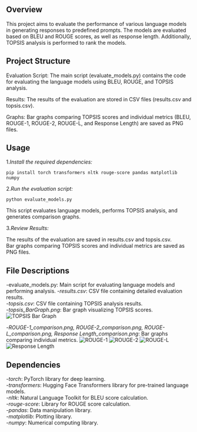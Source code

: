 ## Overview
This project aims to evaluate the performance of various language models in generating responses to predefined prompts. The models are evaluated based on BLEU and ROUGE scores, as well as response length. Additionally, TOPSIS analysis is performed to rank the models.<br />

## Project Structure
Evaluation Script: The main script (evaluate_models.py) contains the code for evaluating the language models using BLEU, ROUGE, and TOPSIS analysis.<br />

Results: The results of the evaluation are stored in CSV files (results.csv and topsis.csv).<br />

Graphs: Bar graphs comparing TOPSIS scores and individual metrics (BLEU, ROUGE-1, ROUGE-2, ROUGE-L, and Response Length) are saved as PNG files.<br />

## Usage
1.*Install the required dependencies:*

```pip install torch transformers nltk rouge-score pandas matplotlib numpy ```

2.*Run the evaluation script:*

```python evaluate_models.py```

This script evaluates language models, performs TOPSIS analysis, and generates comparison graphs.

3.*Review Results:*

The results of the evaluation are saved in results.csv and topsis.csv.<br />
Bar graphs comparing TOPSIS scores and individual metrics are saved as PNG files.<br />


## File Descriptions
-evaluate_models.py: Main script for evaluating language models and performing analysis.
-*results.csv*: CSV file containing detailed evaluation results.<br />
-*topsis.csv*: CSV file containing TOPSIS analysis results.<br />
-*topsis_BarGraph.png*: Bar graph visualizing TOPSIS scores.<br />
![TOPSIS Bar Graph](topsis_BarGraph.png)<br />

-*ROUGE-1_comparison.png, ROUGE-2_comparison.png, ROUGE-L_comparison.png, Response Length_comparison.png*: Bar graphs comparing individual metrics.
![ROUGE-1](ROUGE-1_comparison.png)
![ROUGE-2](ROUGE-2_comparison.png)
![ROUGE-L](ROUGE-L_comparison.png)
![Response Length](<Response Length_comparison.png>)


## Dependencies
-*torch*: PyTorch library for deep learning.<br />
-*transformers*: Hugging Face Transformers library for pre-trained language models.<br />
-*nltk*: Natural Language Toolkit for BLEU score calculation.<br />
-*rouge-score*: Library for ROUGE score calculation.<br />
-*pandas*: Data manipulation library.<br />
-*matplotlib*: Plotting library.<br />
-*numpy*: Numerical computing library.<br />
